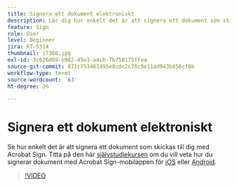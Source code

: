 ```yaml
---
title: Signera ett dokument elektroniskt
description: Lär dig hur enkelt det är att signera ett dokument som skickas till dig med Acrobat Sign
feature: Sign
role: User
level: Beginner
jira: KT-5314
thumbnail: 17360.jpg
exl-id: 3c626d69-b982-45e3-a4cb-7b758175ffea
source-git-commit: 871c753461495e8cdc2c78c9e11ad943b456cf8b
workflow-type: tm+mt
source-wordcount: '63'
ht-degree: 3%

---
```


# Signera ett dokument elektroniskt

Se hur enkelt det är att signera ett dokument som skickas till dig med Acrobat Sign. Titta på den här [självstudiekursen](../mobile/sign-mobile.md) om du vill veta hur du signerar dokument med Acrobat Sign-mobilappen för [iOS](https://apps.apple.com/se/app/adobe-sign/id481082197) eller [Android](https://play.google.com/store/apps/details?id=com.adobe.echosign&amp;hl=sv).

>[!VIDEO](https://video.tv.adobe.com/v/344217?quality=12&learn=on&hidetitle=true)
